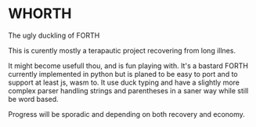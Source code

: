 # WHORTH
The ugly duckling of FORTH

This is curently mostly a terapautic project recovering from long illnes.

It might become usefull thou, and is fun playing with. It's a bastard FORTH currently implemented in python but is planed to be easy to port and to support at least js, wasm to. It use duck typing and have a slightly more complex parser handling strings and parentheses in a saner way while still be word based.

Progress will be sporadic and depending on both recovery and economy.
